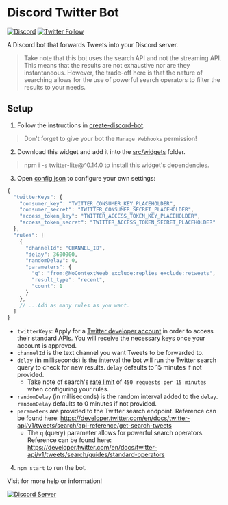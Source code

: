 # Discord Twitter Bot

[![Discord](https://discordapp.com/api/guilds/258167954913361930/embed.png)](https://discord.gg/WjEFnzC) [![Twitter Follow](https://img.shields.io/twitter/follow/peterthehan.svg?style=social)](https://twitter.com/peterthehan)

A Discord bot that forwards Tweets into your Discord server.

> Take note that this bot uses the search API and not the streaming API. This means that the results are not exhaustive nor are they instantaneous. However, the trade-off here is that the nature of searching allows for the use of powerful search operators to filter the results to your needs.

## Setup

1. Follow the instructions in [create-discord-bot](https://github.com/peterthehan/create-discord-bot).

> Don't forget to give your bot the `Manage Webhooks` permission!

2. Download this widget and add it into the [src/widgets](https://github.com/peterthehan/create-discord-bot/tree/master/app/src/widgets) folder.

> npm i -s twitter-lite@^0.14.0 to install this widget's dependencies.

3. Open [config.json](https://github.com/peterthehan/discord-twitter-bot/blob/master/config.json) to configure your own settings:

```js
{
  "twitterKeys": {
    "consumer_key": "TWITTER_CONSUMER_KEY_PLACEHOLDER",
    "consumer_secret": "TWITTER_CONSUMER_SECRET_PLACEHOLDER",
    "access_token_key": "TWITTER_ACCESS_TOKEN_KEY_PLACEHOLDER",
    "access_token_secret": "TWITTER_ACCESS_TOKEN_SECRET_PLACEHOLDER"
  },
  "rules": [
    {
      "channelId": "CHANNEL_ID",
      "delay": 3600000,
      "randomDelay": 0,
      "parameters": {
        "q": "from:@NoContextWeeb exclude:replies exclude:retweets",
        "result_type": "recent",
        "count": 1
      }
    },
    // ...Add as many rules as you want.
  ]
}
```

- `twitterKeys`: Apply for a [Twitter developer account](https://developer.twitter.com/en/apply-for-access) in order to access their standard APIs. You will receive the necessary keys once your account is approved.
- `channelId` is the text channel you want Tweets to be forwarded to.
- `delay` (in milliseconds) is the interval the bot will run the Twitter search query to check for new results. `delay` defaults to 15 minutes if not provided.
  - Take note of search's [rate limit](https://developer.twitter.com/en/docs/twitter-api/v1/rate-limits) of `450 requests per 15 minutes` when configuring your rules.
- `randomDelay` (in milliseconds) is the random interval added to the `delay`. `randomDelay` defaults to 0 minutes if not provided.
- `parameters` are provided to the Twitter search endpoint. Reference can be found here: https://developer.twitter.com/en/docs/twitter-api/v1/tweets/search/api-reference/get-search-tweets
  - The `q` (query) parameter allows for powerful search operators. Reference can be found here: https://developer.twitter.com/en/docs/twitter-api/v1/tweets/search/guides/standard-operators

4. `npm start` to run the bot.

Visit for more help or information!

<a href="https://discord.gg/WjEFnzC">
  <img src="https://discordapp.com/api/guilds/258167954913361930/embed.png?style=banner2" title="Discord Server"/>
</a>
